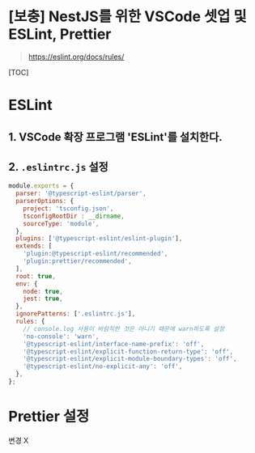 # [보충] NestJS를 위한 VSCode 셋업 및 ESLint, Prettier

> https://eslint.org/docs/rules/

[TOC]

# ESLint

## 1. VSCode 확장 프로그램 'ESLint'를 설치한다.

## 2. `.eslintrc.js` 설정

```javascript
module.exports = {
  parser: '@typescript-eslint/parser',
  parserOptions: {
    project: 'tsconfig.json',
    tsconfigRootDir : __dirname, 
    sourceType: 'module',
  },
  plugins: ['@typescript-eslint/eslint-plugin'],
  extends: [
    'plugin:@typescript-eslint/recommended',
    'plugin:prettier/recommended',
  ],
  root: true,
  env: {
    node: true,
    jest: true,
  },
  ignorePatterns: ['.eslintrc.js'],
  rules: {
    // console.log 사용이 바람직한 것은 아니기 때문에 warn하도록 설정
    'no-console': 'warn',
    '@typescript-eslint/interface-name-prefix': 'off',
    '@typescript-eslint/explicit-function-return-type': 'off',
    '@typescript-eslint/explicit-module-boundary-types': 'off',
    '@typescript-eslint/no-explicit-any': 'off',
  },
};
```



# Prettier 설정

변경 X